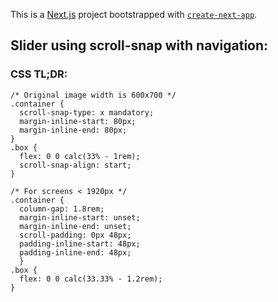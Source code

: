 This is a [Next.js](https://nextjs.org/) project bootstrapped with [`create-next-app`](https://github.com/vercel/next.js/tree/canary/packages/create-next-app).

## Slider using scroll-snap with navigation:

### CSS TL;DR:
```
/* Original image width is 600x700 */
.container {
  scroll-snap-type: x mandatory;
  margin-inline-start: 80px;
  margin-inline-end: 80px;
}
.box {
  flex: 0 0 calc(33% - 1rem);
  scroll-snap-align: start;
}

/* For screens < 1920px */
.container {
  column-gap: 1.8rem;
  margin-inline-start: unset;
  margin-inline-end: unset;
  scroll-padding: 0px 48px;
  padding-inline-start: 48px;
  padding-inline-end: 48px;
  }
.box {
  flex: 0 0 calc(33.33% - 1.2rem);
}
```
